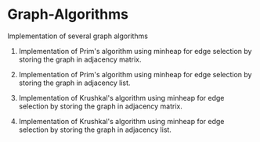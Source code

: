 # Graph-Algorithms
Implementation of several graph algorithms

1. Implementation of Prim's algorithm using minheap for edge selection by storing the graph in adjacency matrix.

2. Implementation of Prim's algorithm using minheap for edge selection by storing the graph in adjacency list.

3. Implementation of Krushkal's algorithm using minheap for edge selection by storing the graph in adjacency matrix.

4. Implementation of Krushkal's algorithm using minheap for edge selection by storing the graph in adjacency list.
